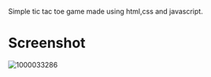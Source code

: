 Simple tic tac toe game made using html,css and javascript.
# Screenshot
![1000033286](https://github.com/Adarshakarki/tictac/assets/111886610/38a762d2-7839-4101-ace4-72a8800ac0e1)

